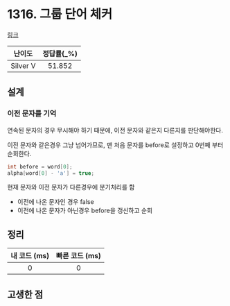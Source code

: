 # 1316. 그룹 단어 체커

[링크](https://www.acmicpc.net/problem/1316)

|  난이도  | 정답률(\_%) |
| :------: | :---------: |
| Silver V |   51.852    |

## 설계

### 이전 문자를 기억

연속된 문자의 경우 무시해야 하기 때문에, 이전 문자와 같은지 다른지를 판단해야한다.

이전 문자와 같은경우 그냥 넘어가므로, 맨 처음 문자를 before로 설정하고
0번째 부터 순회한다.

```cpp
int before = word[0];
alpha[word[0] - 'a'] = true;
```

현재 문자와 이전 문자가 다른경우에 분기처리를 함

- 이전에 나온 문자인 경우 false
- 이전에 나온 문자가 아닌경우 before을 갱신하고 순회

## 정리

| 내 코드 (ms) | 빠른 코드 (ms) |
| :----------: | :------------: |
|      0       |       0        |

## 고생한 점
